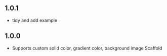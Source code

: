 ## 1.0.1

* tidy and add example

## 1.0.0

* Supports custom solid color, gradient color, background image Scaffold
